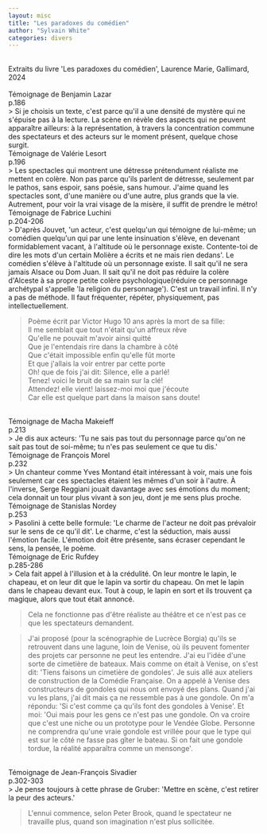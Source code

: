 ```yaml
---
layout: misc
title: "Les paradoxes du comédien"
author: "Sylvain White"
categories: divers
---
```

<br/>
Extraits du livre 'Les paradoxes du comédien', Laurence Marie, Gallimard, 2024
<br/>
<br/>
Témoignage de Benjamin Lazar<br/>
p.186 <br/>
 > Si je choisis un texte, c'est parce qu'il a une densité de mystère qui ne 
 s'épuise pas à la lecture. La scène en révèle des aspects qui ne peuvent 
 apparaître ailleurs:  à la représentation, à travers la concentration commune 
 des spectateurs et des acteurs sur le moment présent, quelque chose surgit.

<br/>
Témoignage de Valérie Lesort<br/>
p.196 <br/>
 > Les spectacles qui montrent une détresse prétendument réaliste me mettent en colère. Non pas parce qu'ils parlent de détresse, seulement par le pathos, sans espoir, sans poésie, sans humour. J'aime quand les spectacles sont,  d'une manière ou d'une autre, plus grands que la vie. Autrement, pour voir la vrai visage de la misère,  il suffit de prendre le métro!

<br/>
Témoignage de Fabrice Luchini<br/>
p.204-206 <br/>
 > D'après Jouvet, 'un acteur, c'est quelqu'un qui témoigne de lui-même; un comédien quelqu'un qui par une lente insinuation s'élève, en devenant formidablement vacant, à l'altitude où le personnage existe. Contente-toi de dire les mots d'un certain Molière a écrits et ne mais rien dedans'. Le comédien s'élève à l'altitude où un personnage existe. Il sait qu'il ne sera jamais Alsace ou Dom Juan. Il sait qu'il ne doit pas réduire la colère d'Alceste à sa propre petite colère psychologique(réduire ce personnage archétypal s'appelle 'la religion du personnage'). C'est un travail infini. Il n'y a pas de méthode. Il faut fréquenter, répéter, physiquement, pas intellectuellement. 

 > Poème écrit par Victor Hugo 10 ans après la mort de sa fille:
<br/>Il me semblait que tout n'était qu'un affreux rêve
<br/>Qu'elle ne pouvait m'avoir ainsi quitté
<br/>Que je l'entendais rire dans la chambre à côté
<br/>Que c'était impossible enfin qu'elle fût morte
<br/>Et que j'allais la voir entrer par cette porte
<br/>Oh! que de fois j'ai dit: Silence, elle a parlé!
<br/>Tenez! voici le bruit de sa main sur la clé!
<br/>Attendez! elle vient! laissez-moi moi que j'écoute
<br/>Car elle est quelque part dans la maison sans doute!

<br/>
Témoignage de Macha Makeieff<br/>
p.213 <br/>
 > Je dis aux acteurs: 'Tu ne sais pas tout du personnage parce qu'on ne sait pas tout de soi-même; tu n'es pas seulement ce que tu dis.' 

<br/>
Témoignage de François Morel<br/>
p.232 <br/>
 > Un chanteur comme Yves Montand était intéressant à voir, mais une fois seulement car ces spectacles étaient les mêmes d'un soir à l'autre. À l'inverse, Serge Reggiani jouait davantage avec ses émotions du moment; cela donnait un tour plus vivant à son jeu, dont je me sens plus proche.
 
<br/>
Témoignage de Stanislas Nordey<br/>
p.253 <br/>
 > Pasolini à cette belle formule: 'Le charme de l'acteur ne doit pas prévaloir sur le sens de ce qu'il dit'. Le charme, c'est la séduction, mais aussi l'émotion facile. L'émotion doit être présente, sans écraser cependant le sens, la pensée, le poème. 
   
<br/>
Témoignage de Eric Rufdey<br/>
p.285-286 <br/>
 > Cela fait appel à l'illusion et à la crédulité. On leur montre le lapin, le chapeau, et on leur dit que le lapin va sortir du chapeau. On met le lapin dans le chapeau devant eux. Tout à coup, le lapin en sort et ils trouvent ça magique, alors que tout était annoncé. 

 > Cela ne fonctionne pas d'être réaliste au théâtre et ce n'est pas ce que les spectateurs demandent.

 > J'ai proposé (pour la scénographie de Lucrèce Borgia) qu'ils se retrouvent dans une lagune, loin de Venise, où ils peuvent fomenter des projets car personne ne peut les entendre. J'ai eu l'idée d'une sorte de cimetière de bateaux. Mais comme on était à Venise, on s'est dit: 'Tiens faisons un cimetière de gondoles'. Je suis allé aux ateliers de construction de la Comédie Française. On a appelé à Venise des constructeurs de gondoles qui nous ont envoyé des plans. Quand j'ai vu les plans, j'ai dit mais ça ne ressemble pas à une gondole. On m'a répondu: 'Si c'est comme ça qu'ils font des gondoles à Venise'. Et moi: 'Oui mais pour les gens ce n'est pas une gondole. On va croire que c'est une niche ou un prototype pour le Vendée Globe. Personne ne comprendra qu'une vraie gondole est vrillée pour que le type qui est sur le côté ne fasse pas gîter le bateau. Si on fait une gondole tordue, la réalité apparaîtra comme un mensonge'.

<br/>
Témoignage de Jean-François Sivadier<br/>
p.302-303 <br/>
 > Je pense toujours à cette phrase de Gruber: 'Mettre en scène, c'est retirer la peur des acteurs.'

> L'ennui commence, selon Peter Brook, quand le spectateur ne travaille plus, quand son imagination n'est plus sollicitée.
